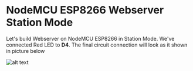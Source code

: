 # NodeMCU ESP8266 Webserver Station Mode

Let's build Webserver on NodeMCU ESP8266 in Station Mode. We've connected Red LED to **D4**. The final circuit connection will look as it shown in picture below

![alt text](https://github.com/binaryupdates/Blynk-NodeMCU-ESP8266/blob/main/LED%20with%20NodeMCU%20ESP8266.jpg)
